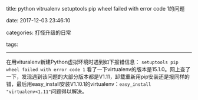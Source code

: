 title: python vitrualenv setuptools pip wheel failed with error code 1的问题

date: 2017-12-03 23:46:10

categories: 打怪升级的日常

tags:

---

在用vituralenv新建Python虚拟环境时遇到如下报错信息：
`setuptools pip wheel failed with error code 1`
看了一下virtualenv的版本是15.1.0。网上查了一下，发现遇到该问题的大部分版本都是V1.11，卸载重新用pip安装还是报同样的错，最后用easy_install安装V1.10.1的virtualenv：`easy_install "virtualenv<1.11"`问题得以解决。